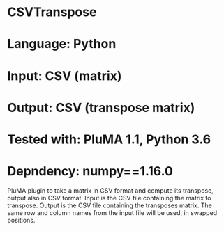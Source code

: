 # CSVTranspose
# Language: Python
# Input: CSV (matrix)
# Output: CSV (transpose matrix)
# Tested with: PluMA 1.1, Python 3.6
# Depndency: numpy==1.16.0

PluMA plugin to take a matrix in CSV format and compute its transpose, output also in CSV format.
Input is the CSV file containing the matrix to transpose.
Output is the CSV file containing the transposes matrix.  The same row and column names from the input
file will be used, in swapped positions.
